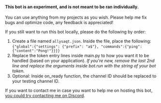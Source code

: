 #### This bot is an experiment, and is not meant to be ran individually.
You can use anything from my projects as you wish. Please help me fix bugs and optimize code, any feedback is appreciated!

If you still want to run this bot locally, please do the following by order:
1. Create a file named `allysaqt.json`. Inside the file, place the following:   
`{"global":{"settings": {"prefix": "a$"}, "commands":{"ping":{"content":"Pong!"}}}}`   
2. Replace the token entry lines inside main.py to how you want it to be handled (based on your application).
*If you're new, remove the last 2nd line and replace the arguments inside bot.run with the string of your bot token.*
3. Optional: Inside on_ready function, the channel ID should be replaced to your testing channel ID.

If you want to contact me in case you want to help me on hosting this bot, [you could try contacting me on Discord](https://discord.bio/p/kathelynn).